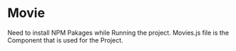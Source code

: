 # Movie
Need to install NPM Pakages while Running the project.
Movies.js file is the Component that is used for the Project.
